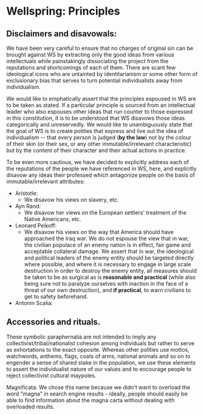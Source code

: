 
# Wellspring: Principles

## Disclaimers and disavowals:

We have been very careful to ensure that no charges of original sin can be brought against WS by extracting only the good ideas from various intellectuals while painstakingly dissociating the project from the reputations and shortcomings of each of them. There are scant few ideological icons who are untainted by identitarianism or some other form of exclusionary bias that serves to turn potential individualists away from individualism.

We would like to emphatically assert that the principles espoused in WS are to be taken as stated. If a particular principle is sourced from an intellectual leader who also espouses other ideas that run counter to those expressed in this constitution, it is to be understood that WS disavows those ideas categorically and unreservedly. We would like to unambiguously state that the goal of WS is to create polities that express and live out the idea of individualism -- that every person is judged (**by the law**) not by the colour of their skin (or their sex, or any other immutable/irrelevant characteristic) but by the content of their character and their actual actions in practice.

To be even more cautious, we have decided to explicitly address each of the reputations of the people we have referenced in WS, here, and explicitly disavow any ideas their professed which antagonize people on the basis of immutable/irrelevant attributes:

- Aristotle:
  - We disavow his views on slavery, etc.
- Ayn Rand:
  - We disavow her views on the European settlers' treatment of the Native Americans, etc.
- Leonard Peikoff:
  - We disavow his views on the way that America should have approached the Iraq war. We do not espouse the view that in war, the civilian populace of an enemy nation is in effect, fair game and acceptable collateral damage. We assert that in war, the ideological and political leaders of the enemy entity should be targeted directly where possible, and where it is necessary to engage in large scale destruction in order to destroy the enemy entity, all measures should be taken to be as surgical as is **reasonable and practical** (while also being sure not to paralyze ourselves with inaction in the face of a threat of our own destruction), and **if practical**, to warn civilians to get to safety beforehand.
- Antonin Scalia:

## Accessories and rituals.

These symbolic paraphernalia are not intended to imply any collectivist/tribal/nationalist cohesion among individuals but rather to serve as exhortations to the exact opposite. Whereas other polities use mottos, watchwords, anthems, flags, coats of arms, national animals and so on to engender a sense of shared stake in the population, we use these elements to assert the individualist nature of our values and to encourage people to reject collectivist cultural maypoles.

Magnificata: We chose this name because we didn't want to overload the word "magna" in search engine results - ideally, people should easily be able to find information about the magna carta without dealing with overloaded results.